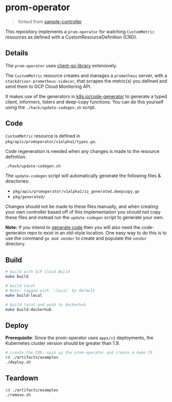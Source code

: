 # prom-operator

> forked from [sample-controller](https://github.com/kubernetes/sample-controller)

This repository implements a `prom-operator` for watching `CustomMetric` resources as
defined with a CustomResourceDefinition (CRD).

## Details

The `prom-operator` uses [client-go library](https://github.com/kubernetes/client-go/tree/master/tools/cache) extensively.

The `CustomMetric` resource creates and manages a `prometheus` server, with a `stackdriver-prometheus-sidecar`, that scrapes the metric(s) you defined and send them to GCP Cloud Monitoring API.

It makes use of the generators in [k8s.io/code-generator](https://github.com/kubernetes/code-generator)
to generate a typed client, informers, listers and deep-copy functions. You can
do this yourself using the `./hack/update-codegen.sh` script.

## Code

`CustomMetric` resource is defined in `pkg/apis/promoperator/v1alpha1/types.go`.

Code regeneration is needed when any changes is made to the resource definition.

```sh
./hack/update-codegen.sh
```

The `update-codegen` script will automatically generate the following files &
directories:

* `pkg/apis/promoperator/v1alpha1/zz_generated.deepcopy.go`
* `pkg/generated/`

Changes should not be made to these files manually, and when creating your own
controller based off of this implementation you should not copy these files and
instead run the `update-codegen` script to generate your own.

**Note:** If you intend to [generate code](#changes-to-the-types) then you will also need the
code-generator repo to exist in an old-style location.  One easy way to do this is to use the command `go mod vendor` to create and populate the `vendor` directory.

## Build

```sh
# build with GCP Cloud Build
make build

# build local
# Note: tagged with `:local` by default
make build-local

# build local and push to dockerhub
make build-dockerhub
```

## Deploy

**Prerequisite**: Since the prom-operator uses `apps/v1` deployments, the Kubernetes cluster version should be greater than 1.9.

```sh
# create the CRD, spin up the prom-operator and create a demo CR
cd ./artifacts/examples
./deploy.sh
```

## Teardown

```sh
cd ./artifacts/examples
./remove.sh
```
